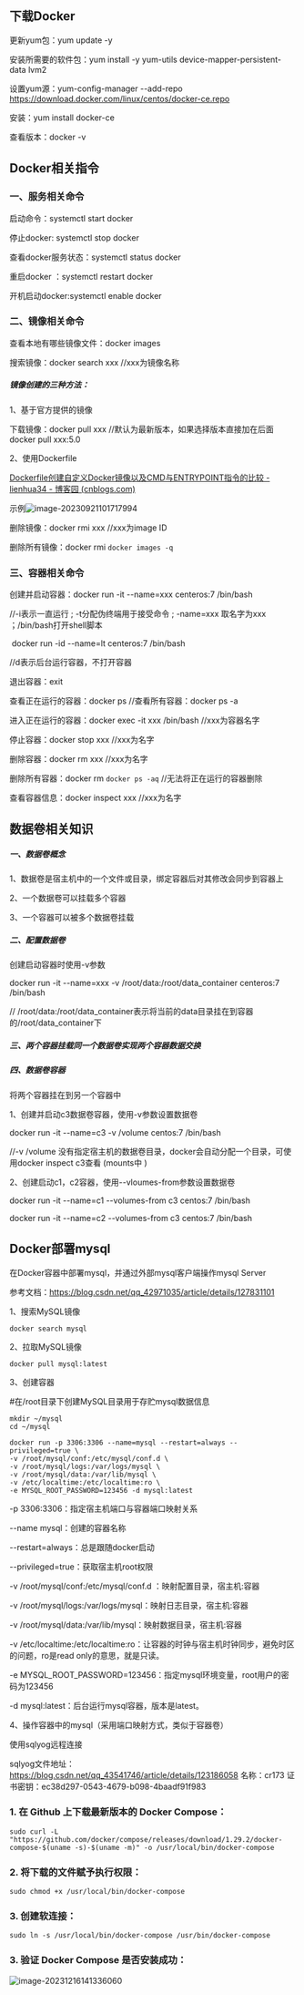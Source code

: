 ## 下载Docker

更新yum包：yum update -y

安装所需要的软件包：yum install -y yum-utils device-mapper-persistent-data lvm2

设置yum源：yum-config-manager --add-repo https://download.docker.com/linux/centos/docker-ce.repo

安装：yum install docker-ce

查看版本：docker -v

## Docker相关指令

### 一、服务相关命令

启动命令：systemctl start docker

停止docker: systemctl stop docker

查看docker服务状态：systemctl status docker

重启docker ：systemctl restart docker

开机启动docker:systemctl enable docker

### 二、镜像相关命令

查看本地有哪些镜像文件：docker images

搜索镜像：docker search xxx   //xxx为镜像名称

##### 镜像创建的三种方法：

1、基于官方提供的镜像

下载镜像：docker pull xxx        //默认为最新版本，如果选择版本直接加在后面docker pull xxx:5.0

2、使用Dockerfile

[Dockerfile创建自定义Docker镜像以及CMD与ENTRYPOINT指令的比较 - lienhua34 - 博客园 (cnblogs.com)](https://www.cnblogs.com/lienhua34/p/5170335.html)

示例![image-20230921101717994](C:\Users\小林\AppData\Roaming\Typora\typora-user-images\image-20230921101717994.png)

删除镜像：docker rmi xxx         //xxx为image ID

删除所有镜像：docker rmi `docker images -q`

### 三、容器相关命令

创建并启动容器：docker run -it --name=xxx centeros:7 /bin/bash              

//-i表示一直运行 ; -t分配伪终端用于接受命令 ; -name=xxx 取名字为xxx ；/bin/bash打开shell脚本

​                   docker run -id --name=lt centeros:7 /bin/bash  

//d表示后台运行容器，不打开容器

退出容器：exit

查看正在运行的容器：docker ps            //查看所有容器：docker ps -a

进入正在运行的容器：docker exec -it xxx /bin/bash      //xxx为容器名字

停止容器：docker stop xxx            //xxx为名字

删除容器：docker rm xxx              //xxx为名字

删除所有容器：docker rm `docker ps -aq`     //无法将正在运行的容器删除

查看容器信息：docker inspect xxx        //xxx为名字

## 数据卷相关知识

##### 一、数据卷概念

1、数据卷是宿主机中的一个文件或目录，绑定容器后对其修改会同步到容器上

2、一个数据卷可以挂载多个容器

3、一个容器可以被多个数据卷挂载

##### 二、配置数据卷

创建启动容器时使用-v参数 

docker run -it --name=xxx -v /root/data:/root/data_container centeros:7 /bin/bash              

// /root/data:/root/data_container表示将当前的data目录挂在到容器的/root/data_container下

##### 三、两个容器挂载同一个数据卷实现两个容器数据交换

##### 四、数据卷容器

将两个容器挂在到另一个容器中

1、创建并启动c3数据卷容器，使用-v参数设置数据卷

docker run -it --name=c3 -v /volume centos:7 /bin/bash

//-v /volume 没有指定宿主机的数据卷目录，docker会自动分配一个目录，可使用docker inspect c3查看 (mounts中 )

2、创建启动c1，c2容器，使用--vloumes-from参数设置数据卷

docker run -it --name=c1 --volumes-from c3  centos:7 /bin/bash

docker run -it --name=c2 --volumes-from c3  centos:7 /bin/bash

## Docker部署mysql

在Docker容器中部署mysql，并通过外部mysql客户端操作mysql Server

参考文档：https://blog.csdn.net/qq_42971035/article/details/127831101

1、搜索MySQL镜像

```
docker search mysql
```

2、拉取MySQL镜像

```
docker pull mysql:latest
```

3、创建容器

#在/root目录下创建MySQL目录用于存贮mysql数据信息

```
mkdir ~/mysql
cd ~/mysql
```

```
docker run -p 3306:3306 --name=mysql --restart=always --privileged=true \
-v /root/mysql/conf:/etc/mysql/conf.d \
-v /root/mysql/logs:/var/logs/mysql \
-v /root/mysql/data:/var/lib/mysql \
-v /etc/localtime:/etc/localtime:ro \
-e MYSQL_ROOT_PASSWORD=123456 -d mysql:latest
```

-p 3306:3306：指定宿主机端口与容器端口映射关系

--name mysql：创建的容器名称

--restart=always：总是跟随docker启动

--privileged=true：获取宿主机root权限

-v /root/mysql/conf:/etc/mysql/conf.d ：映射配置目录，宿主机:容器

-v /root/mysql/logs:/var/logs/mysql：映射日志目录，宿主机:容器

-v /root/mysql/data:/var/lib/mysql：映射数据目录，宿主机:容器

-v /etc/localtime:/etc/localtime:ro：让容器的时钟与宿主机时钟同步，避免时区的问题，ro是read only的意思，就是只读。

-e MYSQL_ROOT_PASSWORD=123456：指定mysql环境变量，root用户的密码为123456

-d mysql:latest：后台运行mysql容器，版本是latest。

4、操作容器中的mysql（采用端口映射方式，类似于容器卷）

使用sqlyog远程连接

sqlyog文件地址：https://blog.csdn.net/qq_43541746/article/details/123186058
名称：cr173
证书密钥：ec38d297-0543-4679-b098-4baadf91f983

 



### 1. 在 Github 上下载最新版本的 Docker Compose：

```shell
sudo curl -L "https://github.com/docker/compose/releases/download/1.29.2/docker-compose-$(uname -s)-$(uname -m)" -o /usr/local/bin/docker-compose
```

### 2. 将下载的文件赋予执行权限：

```shell
sudo chmod +x /usr/local/bin/docker-compose
```

### 3. 创建软连接：

```shell
sudo ln -s /usr/local/bin/docker-compose /usr/bin/docker-compose
```

### 3. 验证 Docker Compose 是否安装成功：

![image-20231216141336060](C:\Users\kobayashi\AppData\Roaming\Typora\typora-user-images\image-20231216141336060.png)











